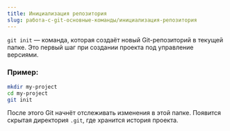 ```yaml
---
title: Инициализация репозитория
slug: работа-с-git-основные-команды/инициализация-репозитория
---
```


`git init` — команда, которая создаёт новый Git-репозиторий в текущей папке. Это первый шаг при создании проекта под управление версиями.

### Пример:

```bash
mkdir my-project
cd my-project
git init
```

После этого Git начнёт отслеживать изменения в этой папке. Появится скрытая директория `.git`, где хранится история проекта.
